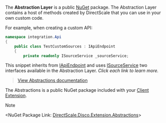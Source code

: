 The **Abstraction Layer** is a public [NuGet](https://www.nuget.org/packages/DirectScale.Disco.Extension.Abstractions/) package. The Abstraction Layer contains a host of methods created by DirectScale that you can use in your own custom code.

For example, when creating a custom API:

```csharp
namespace integration.Api
{
    public class TestCustomSources : IApiEndpoint
    {
        private readonly ISourceService _sourceService;
```

This snippet inherits from [IApiEndpoint](xref:DirectScale.Disco.Extension.Api.IApiEndpoint) and uses [ISourceService](xref:DirectScale.Disco.Extension.Services.ISourceService) two interfaces available in the Abstraction Layer. *Click each link to learn more.*

> [View Abstractions documentation](xref:DirectScale.Disco.Extension)

The Abstractions is a public NuGet package included with your [Client Extension](https://developers.directscale.com/docs/what-is-the-client-extension).

> [!NOTE] 
> <NuGet Package Link: [DirectScale.Disco.Extension.Abstractions](https://www.nuget.org/packages/DirectScale.Disco.Extension.Abstractions/)>

